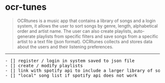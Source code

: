 # ocr-tunes


>OCRtunes is a music app that contains a library of songs and a login system, it allows the user to sort songs by genre, length, alphabetical order and artist name. The user can also create playlists, auto-generate playlists from specific filters and save songs from a specific artist to a text file (json format). OCRtunes collects and stores data about the users and their listening preferences. 

---

<pre>
- [] register / login in system saved to json file 
- [] create / modify playlists
- [] link with spotify api to include a larger library of songs
- [] "local" song list if spotify api does not work
<pre>
